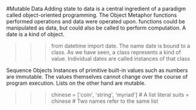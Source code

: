 #Mutable Data
Adding state to data is a central ingredient of a paradigm called object-oriented programming.
The Object Metaphor
functions performed operations and data were operated upon.
functions could be manipulated as data, but could also be called to perform computation.
A date is a kind of object.
>>> from datetime import date.
The name date is bound to a class. As we have seen, a class represents a kind of value. Individual dates are called instances of that class


Sequence Objects
Instances of primitive built-in values such as numbers are immutable. The values themselves cannot change over the course of program execution. Lists on the other hand are mutable.
>>> chinese = ['coin', 'string', 'myriad']  # A list literal
>>> suits = chinese                         # Two names refer to the same list
